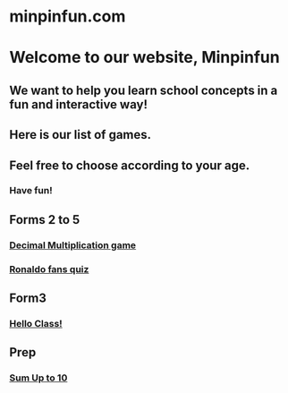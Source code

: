# minpinfun.com

# Welcome to our website, Minpinfun
## We want to help you learn school concepts in a fun and interactive way!
## Here is our list of games.
## Feel free to choose according to your age.
### Have fun!
##

## Forms 2 to 5
### [Decimal Multiplication game](/20250330_decimalmultiplic/)
### [Ronaldo fans quiz](/20250402_Ronaldo/)

## Form3
### [Hello Class!](/20250421_Compliments&/)

## Prep
### [Sum Up to 10](/20250330_SumUpto10/)
